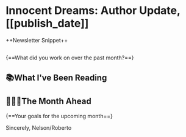 # Innocent Dreams: Author Update, [[publish_date]]

++Newsletter Snippet++

##

{==What did you work on over the past month?==}

## 📚What I've Been Reading



## 👨🏽‍💻The Month Ahead

{==Your goals for the upcoming month==}

Sincerely,
Nelson/Roberto
